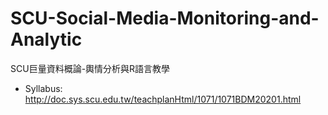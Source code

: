 # SCU-Social-Media-Monitoring-and-Analytic
SCU巨量資料概論-輿情分析與R語言教學

* Syllabus: 
http://doc.sys.scu.edu.tw/teachplanHtml/1071/1071BDM20201.html
